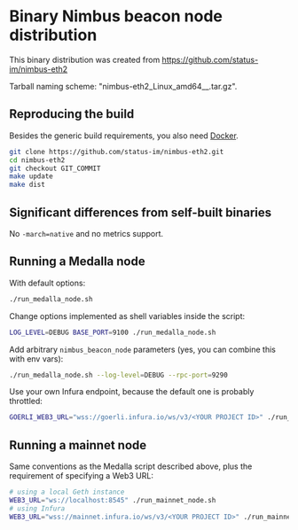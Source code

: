 # Binary Nimbus beacon node distribution

This binary distribution was created from https://github.com/status-im/nimbus-eth2

Tarball naming scheme: "nimbus-eth2\_Linux\_amd64\_<VERSION>\_<GIT COMMIT>.tar.gz".

## Reproducing the build

Besides the generic build requirements, you also need [Docker](https://www.docker.com/).

```bash
git clone https://github.com/status-im/nimbus-eth2.git
cd nimbus-eth2
git checkout GIT_COMMIT
make update
make dist
```

## Significant differences from self-built binaries

No `-march=native` and no metrics support.

## Running a Medalla node

With default options:

```bash
./run_medalla_node.sh
```

Change options implemented as shell variables inside the script:

```bash
LOG_LEVEL=DEBUG BASE_PORT=9100 ./run_medalla_node.sh
```

Add arbitrary `nimbus_beacon_node` parameters (yes, you can combine this with env vars):

```bash
./run_medalla_node.sh --log-level=DEBUG --rpc-port=9290
```

Use your own Infura endpoint, because the default one is probably throttled:

```bash
GOERLI_WEB3_URL="wss://goerli.infura.io/ws/v3/<YOUR PROJECT ID>" ./run_medalla_node.sh
```

## Running a mainnet node

Same conventions as the Medalla script described above, plus the requirement of specifying a Web3 URL:

```bash
# using a local Geth instance
WEB3_URL="ws://localhost:8545" ./run_mainnet_node.sh
# using Infura
WEB3_URL="wss://mainnet.infura.io/ws/v3/<YOUR PROJECT ID>" ./run_mainnet_node.sh
```

